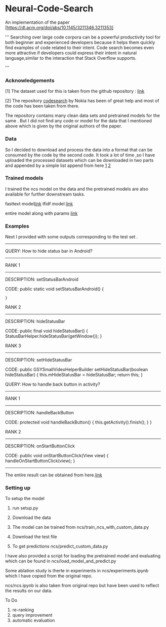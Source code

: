 # Neural-Code-Search
An implementation of the paper  [https://dl.acm.org/doi/abs/10.1145/3211346.3211353]

'''
Searching over large code corpora can be a powerful productivity tool for both beginner and experienced developers because it helps them quickly find examples of code related to their intent. Code search becomes even more attractive if developers could express their intent in natural language,similar to the interaction that Stack Overflow supports.

'''
### Acknowledgements

[1] The dataset used for this is taken from the github repository : [link](https://github.com/facebookresearch/Neural-Code-Search-Evaluation-Dataset)


[2] The repository [codesearch](https://github.com/nokia/codesearch) by Nokia has been of great help and most of the code has been taken from there.

The repository contains many clean data sets and pretrained models for the same . But I did not find any code or model for the data that I mentioned above which is given by the original authors of the paper. 

### Data

So I decided to download and process the data into a format that can be consumed by the code by the second code. It took a lot of time ,so I have uploaded the processed datasets which can be downloaded in two parts and appended by a simple list append from here [1](https://drive.google.com/file/d/1VzyabXE3ecKZ39o2UovdE04BWQdVe0QQ/view?usp=sharing) [2](https://drive.google.com/file/d/1T0Mk9lTg3NOEh7hmZOsBSYyXx5fea1vN/view?usp=sharing)


### Trained models

I trained the ncs model on the data and the pretrained models are also available for further downstream tasks.

fasttext model[link](https://drive.google.com/file/d/1zqAK8kYAsONgnbRuzOA9fifGIXcsKBSz/view?usp=sharing)
tfidf model [link](https://drive.google.com/file/d/1w1MDSalJ9tot4WBgNQrICpIs-oOmVRI5/view?usp=sharing)

entire model along with params [link](https://drive.google.com/drive/folders/1gn2e7ZJfR7-CYXYYzXN-Ky-yVcaCbKjC?usp=sharing)


### Examples
Next I provided with some outputs corresponding to the test set .

****************************************
QUERY: How to hide status bar in Android?
****************************************


RANK 1
****************************************
DESCRIPTION: setStatusBarAndroid

CODE:
    public static void setStatusBarAndroid() {

    }



RANK 2
****************************************
DESCRIPTION: hideStatusBar

CODE:
	public final void hideStatusBar() {
		StatusBarHelper.hideStatusBar(getWindow());
	}


RANK 3
****************************************
DESCRIPTION: setHideStatusBar

CODE:
        public GSYSmallVideoHelperBuilder setHideStatusBar(boolean hideStatusBar) {
            this.mHideStatusBar = hideStatusBar;
            return this;
        }



QUERY: How to handle back button in activity?
****************************************


RANK 1
****************************************
DESCRIPTION: handleBackButton

CODE:
	protected void handleBackButton() 
	{
		this.getActivity().finish();
	}
}


RANK 2
****************************************
DESCRIPTION: onStartButtonClick

CODE:
    public void onStartButtonClick(View view) {
        handleOnStartButtonClick(view);
    }


----------------------------------------



The entire result can be obtained from here.[link](https://drive.google.com/file/d/1W8byMeoVoOWumbGCggS_F_GEOzDPzK6v/view?usp=sharing)


### Setting up

To setup the model 

1. run setup.py

2. Download the data

3. The model can be trained from ncs/train_ncs_with_custom_data.py

4. Download the test file

5. To get predictions ncs/predict_custom_data.py

I have also provided a script for loading the pretrained model and evaluating which can be found in ncs/load_model_and_predict.py

Some ablation study is therte in experiments in ncs/experiments.ipynb which I have copied from the original repo.

ncs/ncs.ipynb is also taken from original repo but have been used to reflect the results on our data.













To Do

1. re-ranking 
2. query improvement
3. automatic evaluation